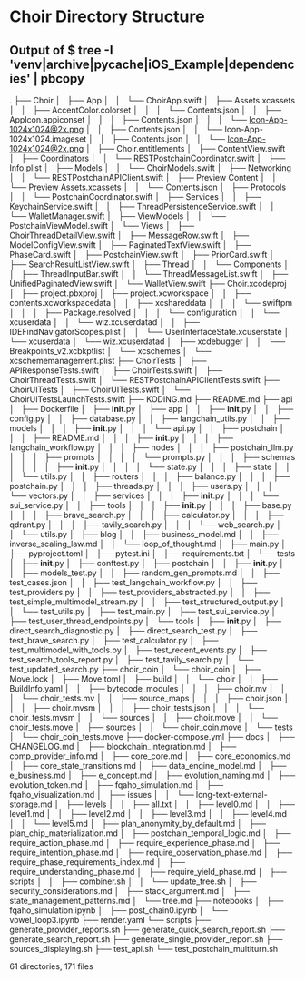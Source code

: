 # Choir Directory Structure
## Output of $ tree -I 'venv|archive|__pycache__|iOS_Example|dependencies' | pbcopy

.
├── Choir
│   ├── App
│   │   └── ChoirApp.swift
│   ├── Assets.xcassets
│   │   ├── AccentColor.colorset
│   │   │   └── Contents.json
│   │   ├── AppIcon.appiconset
│   │   │   ├── Contents.json
│   │   │   └── Icon-App-1024x1024@2x.png
│   │   ├── Contents.json
│   │   └── Icon-App-1024x1024.imageset
│   │       ├── Contents.json
│   │       └── Icon-App-1024x1024@2x.png
│   ├── Choir.entitlements
│   ├── ContentView.swift
│   ├── Coordinators
│   │   └── RESTPostchainCoordinator.swift
│   ├── Info.plist
│   ├── Models
│   │   └── ChoirModels.swift
│   ├── Networking
│   │   └── RESTPostchainAPIClient.swift
│   ├── Preview Content
│   │   └── Preview Assets.xcassets
│   │       └── Contents.json
│   ├── Protocols
│   │   └── PostchainCoordinator.swift
│   ├── Services
│   │   ├── KeychainService.swift
│   │   ├── ThreadPersistenceService.swift
│   │   └── WalletManager.swift
│   ├── ViewModels
│   │   └── PostchainViewModel.swift
│   └── Views
│       ├── ChoirThreadDetailView.swift
│       ├── MessageRow.swift
│       ├── ModelConfigView.swift
│       ├── PaginatedTextView.swift
│       ├── PhaseCard.swift
│       ├── PostchainView.swift
│       ├── PriorCard.swift
│       ├── SearchResultListView.swift
│       ├── Thread
│       │   └── Components
│       │       ├── ThreadInputBar.swift
│       │       └── ThreadMessageList.swift
│       ├── UnifiedPaginatedView.swift
│       └── WalletView.swift
├── Choir.xcodeproj
│   ├── project.pbxproj
│   ├── project.xcworkspace
│   │   ├── contents.xcworkspacedata
│   │   ├── xcshareddata
│   │   │   └── swiftpm
│   │   │       ├── Package.resolved
│   │   │       └── configuration
│   │   └── xcuserdata
│   │       └── wiz.xcuserdatad
│   │           ├── IDEFindNavigatorScopes.plist
│   │           └── UserInterfaceState.xcuserstate
│   └── xcuserdata
│       └── wiz.xcuserdatad
│           ├── xcdebugger
│           │   └── Breakpoints_v2.xcbkptlist
│           └── xcschemes
│               └── xcschememanagement.plist
├── ChoirTests
│   ├── APIResponseTests.swift
│   ├── ChoirTests.swift
│   ├── ChoirThreadTests.swift
│   └── RESTPostchainAPIClientTests.swift
├── ChoirUITests
│   ├── ChoirUITests.swift
│   └── ChoirUITestsLaunchTests.swift
├── KODING.md
├── README.md
├── api
│   ├── Dockerfile
│   ├── __init__.py
│   ├── app
│   │   ├── __init__.py
│   │   ├── config.py
│   │   ├── database.py
│   │   ├── langchain_utils.py
│   │   ├── models
│   │   │   ├── __init__.py
│   │   │   └── api.py
│   │   ├── postchain
│   │   │   ├── README.md
│   │   │   ├── __init__.py
│   │   │   ├── langchain_workflow.py
│   │   │   ├── nodes
│   │   │   ├── postchain_llm.py
│   │   │   ├── prompts
│   │   │   │   └── prompts.py
│   │   │   ├── schemas
│   │   │   │   ├── __init__.py
│   │   │   │   └── state.py
│   │   │   ├── state
│   │   │   └── utils.py
│   │   ├── routers
│   │   │   ├── balance.py
│   │   │   ├── postchain.py
│   │   │   ├── threads.py
│   │   │   ├── users.py
│   │   │   └── vectors.py
│   │   ├── services
│   │   │   ├── __init__.py
│   │   │   └── sui_service.py
│   │   ├── tools
│   │   │   ├── __init__.py
│   │   │   ├── base.py
│   │   │   ├── brave_search.py
│   │   │   ├── calculator.py
│   │   │   ├── qdrant.py
│   │   │   ├── tavily_search.py
│   │   │   └── web_search.py
│   │   └── utils.py
│   ├── blog
│   │   ├── business_model.md
│   │   ├── inverse_scaling_law.md
│   │   └── loop_of_thought.md
│   ├── main.py
│   ├── pyproject.toml
│   ├── pytest.ini
│   ├── requirements.txt
│   └── tests
│       ├── __init__.py
│       ├── conftest.py
│       ├── postchain
│       │   ├── __init__.py
│       │   ├── models_test.py
│       │   ├── random_gen_prompts.md
│       │   ├── test_cases.json
│       │   ├── test_langchain_workflow.py
│       │   ├── test_providers.py
│       │   ├── test_providers_abstracted.py
│       │   ├── test_simple_multimodel_stream.py
│       │   ├── test_structured_output.py
│       │   └── test_utils.py
│       ├── test_main.py
│       ├── test_sui_service.py
│       ├── test_user_thread_endpoints.py
│       └── tools
│           ├── __init__.py
│           ├── direct_search_diagnostic.py
│           ├── direct_search_test.py
│           ├── test_brave_search.py
│           ├── test_calculator.py
│           ├── test_multimodel_with_tools.py
│           ├── test_recent_events.py
│           ├── test_search_tools_report.py
│           ├── test_tavily_search.py
│           └── test_updated_search.py
├── choir_coin
│   └── choir_coin
│       ├── Move.lock
│       ├── Move.toml
│       ├── build
│       │   └── choir
│       │       ├── BuildInfo.yaml
│       │       ├── bytecode_modules
│       │       │   ├── choir.mv
│       │       │   └── choir_tests.mv
│       │       ├── source_maps
│       │       │   ├── choir.json
│       │       │   ├── choir.mvsm
│       │       │   ├── choir_tests.json
│       │       │   └── choir_tests.mvsm
│       │       └── sources
│       │           ├── choir.move
│       │           └── choir_tests.move
│       ├── sources
│       │   └── choir_coin.move
│       └── tests
│           └── choir_coin_tests.move
├── docker-compose.yml
├── docs
│   ├── CHANGELOG.md
│   ├── blockchain_integration.md
│   ├── comp_provider_info.md
│   ├── core_core.md
│   ├── core_economics.md
│   ├── core_state_transitions.md
│   ├── data_engine_model.md
│   ├── e_business.md
│   ├── e_concept.md
│   ├── evolution_naming.md
│   ├── evolution_token.md
│   ├── fqaho_simulation.md
│   ├── fqaho_visualization.md
│   ├── issues
│   │   └── long-text-external-storage.md
│   ├── levels
│   │   ├── all.txt
│   │   ├── level0.md
│   │   ├── level1.md
│   │   ├── level2.md
│   │   ├── level3.md
│   │   ├── level4.md
│   │   └── level5.md
│   ├── plan_anonymity_by_default.md
│   ├── plan_chip_materialization.md
│   ├── postchain_temporal_logic.md
│   ├── require_action_phase.md
│   ├── require_experience_phase.md
│   ├── require_intention_phase.md
│   ├── require_observation_phase.md
│   ├── require_phase_requirements_index.md
│   ├── require_understanding_phase.md
│   ├── require_yield_phase.md
│   ├── scripts
│   │   ├── combiner.sh
│   │   └── update_tree.sh
│   ├── security_considerations.md
│   ├── stack_argument.md
│   ├── state_management_patterns.md
│   └── tree.md
├── notebooks
│   ├── fqaho_simulation.ipynb
│   ├── post_chain0.ipynb
│   └── vowel_loop3.ipynb
├── render.yaml
└── scripts
    ├── generate_provider_reports.sh
    ├── generate_quick_search_report.sh
    ├── generate_search_report.sh
    ├── generate_single_provider_report.sh
    ├── sources_displaying.sh
    ├── test_api.sh
    └── test_postchain_multiturn.sh

61 directories, 171 files
